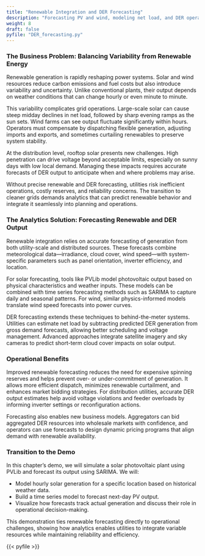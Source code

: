 ```yaml
---
title: "Renewable Integration and DER Forecasting"
description: "Forecasting PV and wind, modeling net load, and DER operational impacts."
weight: 8
draft: false
pyfile: "DER_forecasting.py"
---
```

### The Business Problem: Balancing Variability from Renewable Energy

Renewable generation is rapidly reshaping power systems. Solar and wind resources reduce carbon emissions and fuel costs but also introduce variability and uncertainty. Unlike conventional plants, their output depends on weather conditions that can change hourly or even minute to minute.

This variability complicates grid operations. Large-scale solar can cause steep midday declines in net load, followed by sharp evening ramps as the sun sets. Wind farms can see output fluctuate significantly within hours. Operators must compensate by dispatching flexible generation, adjusting imports and exports, and sometimes curtailing renewables to preserve system stability.

At the distribution level, rooftop solar presents new challenges. High penetration can drive voltage beyond acceptable limits, especially on sunny days with low local demand. Managing these impacts requires accurate forecasts of DER output to anticipate when and where problems may arise.

Without precise renewable and DER forecasting, utilities risk inefficient operations, costly reserves, and reliability concerns. The transition to cleaner grids demands analytics that can predict renewable behavior and integrate it seamlessly into planning and operations.

### The Analytics Solution: Forecasting Renewable and DER Output

Renewable integration relies on accurate forecasting of generation from both utility-scale and distributed sources. These forecasts combine meteorological data—irradiance, cloud cover, wind speed—with system-specific parameters such as panel orientation, inverter efficiency, and location.

For solar forecasting, tools like PVLib model photovoltaic output based on physical characteristics and weather inputs. These models can be combined with time series forecasting methods such as SARIMA to capture daily and seasonal patterns. For wind, similar physics-informed models translate wind speed forecasts into power curves.

DER forecasting extends these techniques to behind-the-meter systems. Utilities can estimate net load by subtracting predicted DER generation from gross demand forecasts, allowing better scheduling and voltage management. Advanced approaches integrate satellite imagery and sky cameras to predict short-term cloud cover impacts on solar output.

### Operational Benefits

Improved renewable forecasting reduces the need for expensive spinning reserves and helps prevent over- or under-commitment of generation. It allows more efficient dispatch, minimizes renewable curtailment, and enhances market bidding strategies. For distribution utilities, accurate DER output estimates help avoid voltage violations and feeder overloads by informing inverter settings or reconfiguration actions.

Forecasting also enables new business models. Aggregators can bid aggregated DER resources into wholesale markets with confidence, and operators can use forecasts to design dynamic pricing programs that align demand with renewable availability.

### Transition to the Demo

In this chapter’s demo, we will simulate a solar photovoltaic plant using PVLib and forecast its output using SARIMA. We will:

* Model hourly solar generation for a specific location based on historical weather data.
* Build a time series model to forecast next-day PV output.
* Visualize how forecasts track actual generation and discuss their role in operational decision-making.

This demonstration ties renewable forecasting directly to operational challenges, showing how analytics enables utilities to integrate variable resources while maintaining reliability and efficiency.

{{< pyfile >}}
